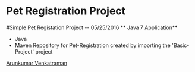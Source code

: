 # Pet Registration Project

#Simple Pet Registation Project -- 05/25/2016
** Java 7 Application**
* Java
* Maven
Repository for Pet-Registration created by importing the 'Basic-Project' project

[Arunkumar Venkatraman](http://sqasolution.com)
